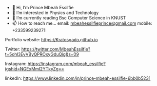- 👋 Hi, I’m Prince Mbeah Essilfie
- 👀 I’m interested in Physics and Technology
- 🌱 I’m currently reading Bsc Computer Science in KNUST
- 📫 How to reach me...
email: mbeahessilfieprince@gmail.com
mobile: +233599239271

Portfolio website: https://Kratosgado.github.io

Twitter: https://twitter.com/MbeahEssilfie?t=5ohl3EvVByQPROxyGduQig&s=09


Instagram: https://instagram.com/mbeah_essilfie?igshid=NGExMmI2YTkyZg==


linkedIn: https://www.linkedin.com/in/prince-mbeah-essilfie-6bb0b5231

<!---
Kratosgado/Kratosgado is a ✨ special ✨ repository because its `README.md` (this file) appears on your GitHub profile.
You can click the Preview link to take a look at your changes.
--->
